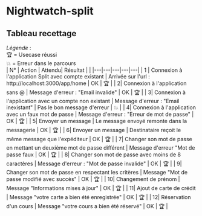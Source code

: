# Nightwatch-split
## Tableau recettage
*Légende* :  
🏆 = Usecase réussi     
💥 = Erreur dans le parcours  
|  N° |  Action | Attendu|  Résultat |  | 
|---|---|---|---|---|
|  1 | Connexion à l'application Split avec compte existant  |  Arrivée sur l'url : http://localhost:3000/app/home | OK  | 🏆  |
|   2|  Connexion à l'application sans @ | Message d'erreur : "Email invalide"  | OK  | 🏆  |
|   3|  Connexion à l'application avec un compte non existant | Message d'erreur : "Email inexistant" | Pas le bon message d'erreur  | 💥 |
|   4|   Connexion à l'application avec un faux mot de passe | Message d'erreur : "Erreur de mot de passe"  |  OK | 🏆  |
|   5|  Envoyer un message |  Le message envoyé remonte dans la messagerie | OK | 🏆  |
|   6|  Envoyer un message | Destinataire reçoit le même message que l'expéditeur  | OK  | 🏆  |
|   7|  Changer son mot de passe en mettant un deuxième mot de passe différent |  Message d'erreur "Mot de passe faux | OK  |  🏆  |
|   8|  Changer son mot de passe avec moins de 8 caractères |  Message d'erreur : "Mot de passe invalide"  |  OK | 🏆  |
|   9|  Changer son mot de passe en respectant les critères | Message "Mot de passe modifié avec succès"  | OK  | 🏆  |
|   10| Changement de prénom  |  Message "Informations mises à jour" | OK  |  🏆 |
|   11| Ajout de carte de crédit  |  Message "votre carte a bien été enregistrée" | OK  |  🏆 |
|   12| Réservation d'un cours  |  Message "votre cours a bien été réservé" | OK  |  🏆 |

